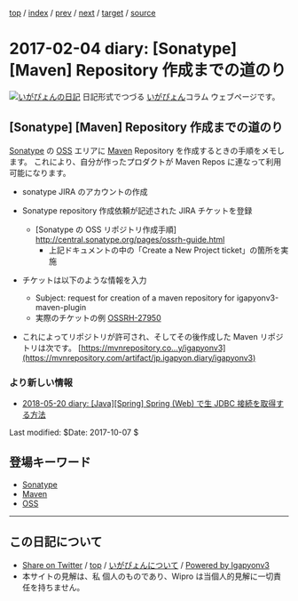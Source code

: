 [top](../index.html) 
 / [index](index.html) 
 / [prev](ig170203.html) 
 / [next](ig170205.html) 
 / [target](http://www.igapyon.jp/igapyon/diary/2017/ig170204.html) 
 / [source](https://github.com/igapyon/diary/blob/master/2017/ig170204.src.md) 

2017-02-04 diary: [Sonatype] [Maven] Repository 作成までの道のり
=====================================================================================================
[![いがぴょんの日記](http://www.igapyon.jp/igapyon/diary/images/iga200306s.jpg "いがぴょん")](http://www.igapyon.jp/igapyon/diary/memo/memoigapyon.html) 日記形式でつづる [いがぴょん](http://www.igapyon.jp/igapyon/diary/memo/memoigapyon.html)コラム ウェブページです。

## [Sonatype] [Maven] Repository 作成までの道のり

[Sonatype](../keyword/sonatype.html) の [OSS](../keyword/oss.html) エリアに [Maven](../keyword/maven.html) Repository を作成するときの手順をメモします。
これにより、自分が作ったプロダクトが Maven Repos に連なって利用可能になります。

* sonatype JIRA のアカウントの作成
* Sonatype repository 作成依頼が記述された JIRA チケットを登録
  * [Sonatype の OSS リポジトリ作成手順] http://central.sonatype.org/pages/ossrh-guide.html
    * 上記ドキュメントの中の「Create a New Project ticket」の箇所を実施
* チケットは以下のような情報を入力
  * Subject: request for creation of a maven repository for igapyonv3-maven-plugin
  * 実際のチケットの例 [OSSRH-27950](https://issues.sonatype.org/browse/OSSRH-27950)

* これによってリポジトリが許可され、そしてその後作成した Maven リポジトリは次です。 [https://mvnrepository.co...y/igapyonv3](https://mvnrepository.com/artifact/jp.igapyon.diary/igapyonv3)

### より新しい情報

* [2018-05-20 diary: [Java][Spring] Spring (Web) で生 JDBC 接続を取得する方法](http://www.igapyon.jp/igapyon/diary/2018/ig180520.html)

Last modified: $Date: 2017-10-07 $

## 登場キーワード

* [Sonatype](../keyword/sonatype.html)
* [Maven](../keyword/maven.html)
* [OSS](../keyword/oss.html)

----------------------------------------------------------------------------------------------------

## この日記について

* [Share on Twitter](https://twitter.com/intent/tweet?hashtags=igapyon%2Cdiary%2C%E3%81%84%E3%81%8C%E3%81%B4%E3%82%87%E3%82%93%2CSonatype%2CMaven%2COSS&text=%5BSonatype%5D+%5BMaven%5D+Repository+%E4%BD%9C%E6%88%90%E3%81%BE%E3%81%A7%E3%81%AE%E9%81%93%E3%81%AE%E3%82%8A&url=http%3A%2F%2Fwww.igapyon.jp%2Figapyon%2Fdiary%2F2017%2Fig170204.html) / [top](../index.html) / [いがぴょんについて](http://www.igapyon.jp/igapyon/diary/memo/memoigapyon.html) / [Powered by Igapyonv3](https://github.com/igapyon/igapyonv3)
* 本サイトの見解は、私 個人のものであり、Wipro は当個人的見解に一切責任を持ちません。 
